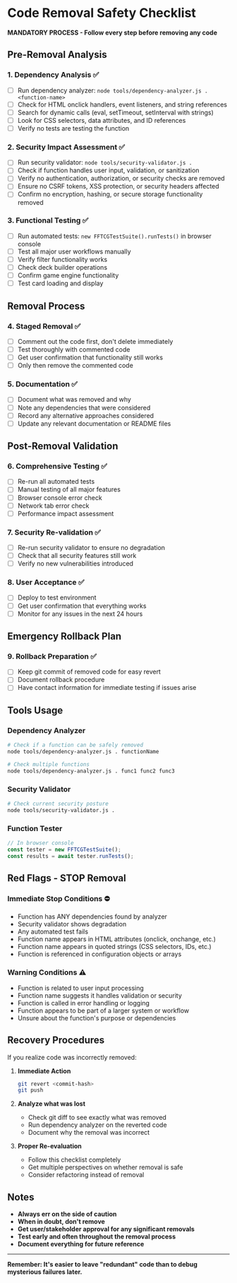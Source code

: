 # Code Removal Safety Checklist

**MANDATORY PROCESS - Follow every step before removing any code**

## Pre-Removal Analysis

### 1. Dependency Analysis ✅
- [ ] Run dependency analyzer: `node tools/dependency-analyzer.js . <function-name>`
- [ ] Check for HTML onclick handlers, event listeners, and string references
- [ ] Search for dynamic calls (eval, setTimeout, setInterval with strings)
- [ ] Look for CSS selectors, data attributes, and ID references
- [ ] Verify no tests are testing the function

### 2. Security Impact Assessment ✅
- [ ] Run security validator: `node tools/security-validator.js .`
- [ ] Check if function handles user input, validation, or sanitization
- [ ] Verify no authentication, authorization, or security checks are removed
- [ ] Ensure no CSRF tokens, XSS protection, or security headers affected
- [ ] Confirm no encryption, hashing, or secure storage functionality removed

### 3. Functional Testing ✅
- [ ] Run automated tests: `new FFTCGTestSuite().runTests()` in browser console
- [ ] Test all major user workflows manually
- [ ] Verify filter functionality works
- [ ] Check deck builder operations
- [ ] Confirm game engine functionality
- [ ] Test card loading and display

## Removal Process

### 4. Staged Removal ✅
- [ ] Comment out the code first, don't delete immediately
- [ ] Test thoroughly with commented code
- [ ] Get user confirmation that functionality still works
- [ ] Only then remove the commented code

### 5. Documentation ✅
- [ ] Document what was removed and why
- [ ] Note any dependencies that were considered
- [ ] Record any alternative approaches considered
- [ ] Update any relevant documentation or README files

## Post-Removal Validation

### 6. Comprehensive Testing ✅
- [ ] Re-run all automated tests
- [ ] Manual testing of all major features
- [ ] Browser console error check
- [ ] Network tab error check
- [ ] Performance impact assessment

### 7. Security Re-validation ✅
- [ ] Re-run security validator to ensure no degradation
- [ ] Check that all security features still work
- [ ] Verify no new vulnerabilities introduced

### 8. User Acceptance ✅
- [ ] Deploy to test environment
- [ ] Get user confirmation that everything works
- [ ] Monitor for any issues in the next 24 hours

## Emergency Rollback Plan

### 9. Rollback Preparation ✅
- [ ] Keep git commit of removed code for easy revert
- [ ] Document rollback procedure
- [ ] Have contact information for immediate testing if issues arise

## Tools Usage

### Dependency Analyzer
```bash
# Check if a function can be safely removed
node tools/dependency-analyzer.js . functionName

# Check multiple functions
node tools/dependency-analyzer.js . func1 func2 func3
```

### Security Validator
```bash
# Check current security posture
node tools/security-validator.js .
```

### Function Tester
```javascript
// In browser console
const tester = new FFTCGTestSuite();
const results = await tester.runTests();
```

## Red Flags - STOP Removal

### Immediate Stop Conditions ⛔
- Function has ANY dependencies found by analyzer
- Security validator shows degradation
- Any automated test fails
- Function name appears in HTML attributes (onclick, onchange, etc.)
- Function name appears in quoted strings (CSS selectors, IDs, etc.)
- Function is referenced in configuration objects or arrays

### Warning Conditions ⚠️
- Function is related to user input processing
- Function name suggests it handles validation or security
- Function is called in error handling or logging
- Function appears to be part of a larger system or workflow
- Unsure about the function's purpose or dependencies

## Recovery Procedures

If you realize code was incorrectly removed:

1. **Immediate Action**
   ```bash
   git revert <commit-hash>
   git push
   ```

2. **Analyze what was lost**
   - Check git diff to see exactly what was removed
   - Run dependency analyzer on the reverted code
   - Document why the removal was incorrect

3. **Proper Re-evaluation**
   - Follow this checklist completely
   - Get multiple perspectives on whether removal is safe
   - Consider refactoring instead of removal

## Notes

- **Always err on the side of caution**
- **When in doubt, don't remove**
- **Get user/stakeholder approval for any significant removals**
- **Test early and often throughout the removal process**
- **Document everything for future reference**

---

**Remember: It's easier to leave "redundant" code than to debug mysterious failures later.**